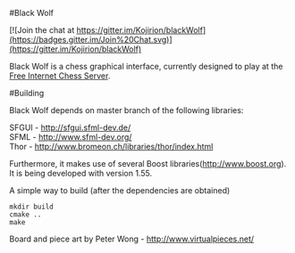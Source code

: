 #Black Wolf

[![Join the chat at https://gitter.im/Kojirion/blackWolf](https://badges.gitter.im/Join%20Chat.svg)](https://gitter.im/Kojirion/blackWolf)

Black Wolf is a chess graphical interface, currently designed to play at the [Free Internet Chess Server](http://www.freechess.org).

#Building

Black Wolf depends on master branch of the following libraries:

SFGUI - http://sfgui.sfml-dev.de/  
SFML - http://www.sfml-dev.org/  
Thor - http://www.bromeon.ch/libraries/thor/index.html  

Furthermore, it makes use of several Boost libraries(http://www.boost.org). It is being developed with version 1.55.

A simple way to build (after the dependencies are obtained)

```
mkdir build
cmake ..
make
```
Board and piece art by Peter Wong - http://www.virtualpieces.net/


